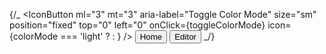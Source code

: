 {/_ <Flex p="2" maxWidth="100%">
<IconButton
ml="3"
mt="3"
aria-label="Toggle Color Mode"
size="sm"
position="fixed"
top="0"
left="0"
onClick={toggleColorMode}
icon={colorMode === 'light' ? <MoonIcon /> : <SunIcon />}
/>
<Container d="flex" flex="0" align="center" justify="center">
<ButtonGroup isAttached>
<Button to="/" as={NavLink} size="sm">
Home
</Button>
<Button to="/editor" as={NavLink} size="sm">
Editor
</Button>
</ButtonGroup>
</Container>
</Flex> _/}
